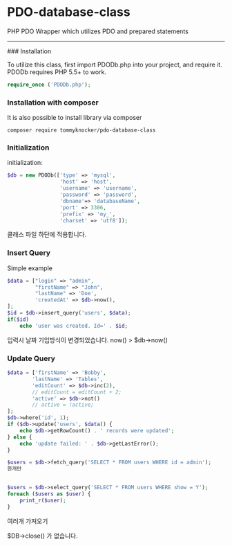 # PDO-database-class

PHP PDO Wrapper which utilizes PDO and prepared statements

<hr>
### Installation

To utilize this class, first import PDODb.php into your project, and require it.
PDODb requires PHP 5.5+ to work.

```php
require_once ('PDODb.php');
```

### Installation with composer

It is also possible to install library via composer

```
composer require tommyknocker/pdo-database-class
```

### Initialization

initialization:

```php
$db = new PDODb(['type' => 'mysql',
                 'host' => 'host',
                 'username' => 'username',
                 'password' => 'password',
                 'dbname'=> 'databaseName',
                 'port' => 3306,
                 'prefix' => 'my_',
                 'charset' => 'utf8']);
```

클래스 파일 하단에 적용합니다.

### Insert Query

Simple example

```php
$data = ["login" => "admin",
         "firstName" => "John",
         "lastName" => 'Doe',
         'createdAt' => $db->now(),
];
$id = $db->insert_query('users', $data);
if($id)
    echo 'user was created. Id=' . $id;
```

입력시 날짜 기입방식이 변경되었습니다. now() > $db->now()

### Update Query

```php
$data = ['firstName' => 'Bobby',
	    'lastName' => 'Tables',
	    'editCount' => $db->inc(2),
	    // editCount = editCount + 2;
	    'active' => $db->not()
	    // active = !active;
];
$db->where('id', 1);
if ($db->update('users', $data)) {
    echo $db->getRowCount() . ' records were updated';
} else {
    echo 'update failed: ' . $db->getLastError();
}
```

```php
$users = $db->fetch_query('SELECT * FROM users WHERE id = admin');
한개만


$users = $db->select_query('SELECT * FROM users WHERE show = Y');
foreach ($users as $user) {
    print_r($user);
}
```

여러개 가져오기

$DB->close() 가 없습니다.
